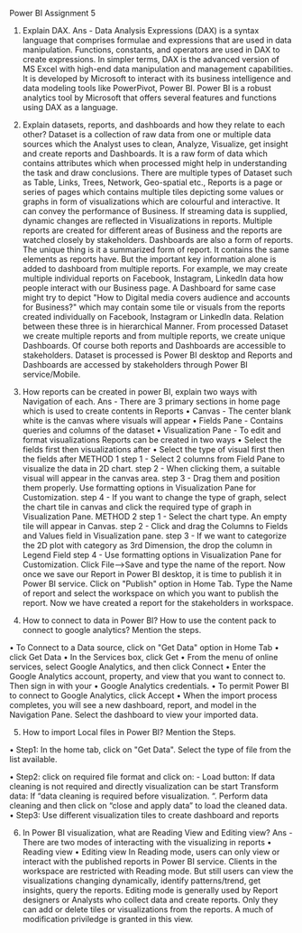 
Power BI Assignment 5

1.	Explain DAX.
Ans - Data Analysis Expressions (DAX) is a syntax language that comprises formulae and expressions that are used in data manipulation. Functions, constants, and operators are used in DAX to create expressions. In simpler terms, DAX is the advanced version of MS Excel with high-end data manipulation and management capabilities. It is developed by Microsoft to interact with its business intelligence and data modeling tools like PowerPivot, Power BI. Power BI is a robust analytics tool by Microsoft that offers several features and functions using DAX as a language.

2.	Explain datasets, reports, and dashboards and how they relate to each other?
Dataset is a collection of raw data from one or multiple data sources which the Analyst uses to clean, Analyze, Visualize, get insight and create reports and Dashboards. It is a raw form of data which contains attributes which when processed might help in understanding the task and draw conclusions. There are multiple types of Dataset such as Table, Links, Trees, Network, Geo-spatial etc.,
Reports is a page or series of pages which contains multiple tiles depicting some values or graphs in form of visualizations which are colourful and interactive. It can convey the performance of Business. If streaming data is supplied, dynamic changes are reflected in Visualizations in reports. Multiple reports are created for different areas of Business and the reports are watched closely by stakeholders.
Dashboards are also a form of reports. The unique thing is it a summarized form of report. It contains the same elements as reports have. But the important key information alone is added to dashboard from multiple reports. For example, we may create multiple individual reports on Facebook, Instagram, LinkedIn data how people interact with our Business page. A Dashboard for same case might try to depict "How to Digital media covers audience and accounts for Business?" which may contain some tile or visuals from the reports created individually on Facebook, Instagram or LinkedIn data.
Relation between these three is in hierarchical Manner. From processed Dataset we create multiple reports and from multiple reports, we create unique Dashboards. Of course both reports and Dashboards are accessible to stakeholders. Dataset is processed is Power BI desktop and Reports and Dashboards are accessed by stakeholders through Power BI service/Mobile.


3.	How reports can be created in power BI, explain two ways with Navigation of each.
Ans - There are 3 primary sections in home page which is used to create contents in Reports
•	Canvas - The center blank white is the canvas where visuals will appear
•	Fields Pane - Contains queries and columns of the dataset
•	Visualization Pane - To edit and format visualizations
Reports can be created in two ways
•	Select the fields first then visualizations after
•	Select the type of visual first then the fields after
METHOD 1
step 1 - Select 2 columns from Field Pane to visualize the data in 2D chart.
step 2 - When clicking them, a suitable visual will appear in the canvas area.
step 3 - Drag them and position them properly. Use formatting options in Visualization Pane for Customization.
step 4 - If you want to change the type of graph, select the chart tile in canvas and click the required type of graph in Visualization Pane.
METHOD 2
step 1 - Select the chart type. An empty tile will appear in Canvas.
step 2 - Click and drag the Columns to Fields and Values field in Visualization pane.
step 3 - If we want to categorize the 2D plot with category as 3rd Dimension, the drop the column in Legend Field
step 4 - Use formatting options in Visualization Pane for Customization.
Click File-->Save and type the name of the report. Now once we save our Report in Power BI desktop, it is time to publish it in Power BI service. Click on "Publish" option in Home Tab. Type the Name of report and select the workspace on which you want to publish the report. Now we have created a report for the stakeholders in workspace.


4.	How to connect to data in Power BI? How to use the content pack to connect to google analytics? Mention the steps.


•	To Connect to a Data source, click on "Get Data" option in Home Tab
•	click Get Data
•	In the Services box, click Get
•	From the menu of online services, select Google Analytics, and then click Connect
•	Enter the Google Analytics account, property, and view that you want to connect to. Then sign in with your
•	Google Analytics credentials.
•	To permit Power BI to connect to Google Analytics, click Accept
•	When the import process completes, you will see a new dashboard, report, and model in the Navigation Pane. Select the dashboard to view your imported data.

5.	How to import Local files in Power BI? Mention the Steps.

•	Step1: In the home tab, click on "Get Data". Select the type of file from the list available.

 

•	Step2: click on required file format and click on: -
Load button: If data cleaning is not required and directly visualization can be start
Transform data: If “data cleaning is required before visualization.
“.
	Perform data cleaning and then click on “close and apply data” to load the cleaned data.
•	Step3: Use different visualization tiles to create dashboard and reports



6.	In Power BI visualization, what are Reading View and Editing view?
Ans - There are two modes of interacting with the visualizing in reports
•	Reading view
•	Editing view
In Reading mode, users can only view or interact with the published reports in Power BI service. Clients in the workspace are restricted with Reading mode. But still users can view the visualizations changing dynamically, identify patterns/trend, get insights, query the reports.
Editing mode is generally used by Report designers or Analysts who collect data and create reports. Only they can add or delete tiles or visualizations from the reports. A much of modification priviledge is granted in this view.



